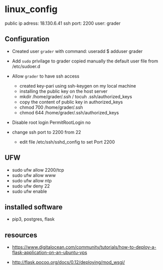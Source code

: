 # linux_config

public ip adress: 18.130.6.41
ssh port: 2200
user: grader

## Configuration

* Created user `grader` with command: useradd 
   $ adduser grader

* Add `sudo` privilage to grader copied manually the default user file from /etc/sudoer.d

* Allow `grader` to have ssh access
	* created key-pari using ssh-keygen on my local machine
	* installing the public key on the host server
	* mkdir /home/grader/.ssh / tocuh .ssh/authorized_keys
	* copy the content of public key in authorized_keys
	* chmod 700 /home/grader/.ssh
	* chmod 644 /home/grader/.ssh/authorized_keys

* Disable root login PermitRootLogin no
* change ssh port to 2200 from 22 
	* edit file /etc/ssh/sshd_config to set Port 2200
## UFW
* sudo ufw allow 2200/tcp
* sudo ufw allow www
* sudo ufw allow ntp
* sudo ufw deny 22
* sudo ufw enable


   
## installed software 
 * pip3, postgres, flask
## resources
* https://www.digitalocean.com/community/tutorials/how-to-deploy-a-flask-application-on-an-ubuntu-vps

* http://flask.pocoo.org/docs/0.12/deploying/mod_wsgi/
